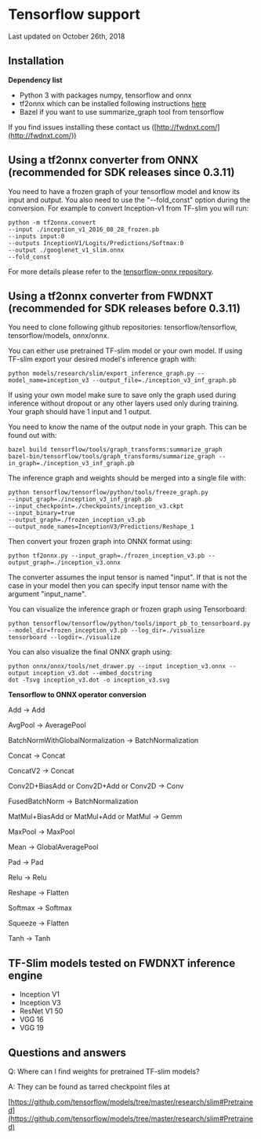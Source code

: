 # Tensorflow support

Last updated on October 26th, 2018

## Installation

**Dependency list**

- Python 3 with packages numpy, tensorflow and onnx
- tf2onnx which can be installed following instructions [here](https://github.com/onnx/tensorflow-onnx)
- Bazel if you want to use summarize_graph tool from tensorflow

If you find issues installing these contact us ([http://fwdnxt.com/](http://fwdnxt.com/))

## Using a tf2onnx converter from ONNX (recommended for SDK releases since 0.3.11)

You need to have a frozen graph of your tensorflow model and know its input and output. You also need to use the "--fold_const" option during the conversion. For example to convert Inception-v1 from TF-slim you will run:

```
python -m tf2onnx.convert
--input ./inception_v1_2016_08_28_frozen.pb
--inputs input:0
--outputs InceptionV1/Logits/Predictions/Softmax:0 
--output ./googlenet_v1_slim.onnx
--fold_const
```

For more details please refer to the [tensorflow-onnx repository](https://github.com/onnx/tensorflow-onnx).

## Using a tf2onnx converter from FWDNXT (recommended for SDK releases before 0.3.11)

You need to clone following github repositories: tensorflow/tensorflow, tensorflow/models, onnx/onnx.

You can either use pretrained TF-slim model or your own model. If using TF-slim export your desired model's inference graph with:

```
python models/research/slim/export_inference_graph.py --model_name=inception_v3 --output_file=./inception_v3_inf_graph.pb
```

If using your own model make sure to save only the graph used during inference without dropout or any other layers used only during training. Your graph should have 1 input and 1 output.

You need to know the name of the output node in your graph. This can be found out with:

```
bazel build tensorflow/tools/graph_transforms:summarize_graph
bazel-bin/tensorflow/tools/graph_transforms/summarize_graph --in_graph=./inception_v3_inf_graph.pb
```

The inference graph and weights should be merged into a single file with:

```
python tensorflow/tensorflow/python/tools/freeze_graph.py 
--input_graph=./inception_v3_inf_graph.pb 
--input_checkpoint=./checkpoints/inception_v3.ckpt 
--input_binary=true 
--output_graph=./frozen_inception_v3.pb 
--output_node_names=InceptionV3/Predictions/Reshape_1
```

Then convert your frozen graph into ONNX format using:

```
python tf2onnx.py --input_graph=./frozen_inception_v3.pb --output_graph=./inception_v3.onnx
```

The converter assumes the input tensor is named "input". If that is not the case in your model then you can specify input tensor name with the argument "input_name".

You can visualize the inference graph or frozen graph using Tensorboard:

```
python tensorflow/tensorflow/python/tools/import_pb_to_tensorboard.py --model_dir=frozen_inception_v3.pb --log_dir=./visualize
tensorboard --logdir=./visualize
```

You can also visualize the final ONNX graph using:

```
python onnx/onnx/tools/net_drawer.py --input inception_v3.onnx --output inception_v3.dot --embed_docstring
dot -Tsvg inception_v3.dot -o inception_v3.svg
```

**Tensorflow to ONNX operator conversion**

Add -&gt; Add

AvgPool -&gt; AveragePool

BatchNormWithGlobalNormalization -&gt; BatchNormalization

Concat -&gt; Concat

ConcatV2 -&gt; Concat

Conv2D+BiasAdd or Conv2D+Add or Conv2D -&gt; Conv

FusedBatchNorm -&gt; BatchNormalization

MatMul+BiasAdd or MatMul+Add or MatMul -&gt; Gemm

MaxPool -&gt; MaxPool

Mean -&gt; GlobalAveragePool

Pad -&gt; Pad

Relu -&gt; Relu

Reshape -&gt; Flatten

Softmax -&gt; Softmax

Squeeze -&gt; Flatten

Tanh -&gt; Tanh

## TF-Slim models tested on FWDNXT inference engine

* Inception V1
* Inception V3
* ResNet V1 50
* VGG 16
* VGG 19

## Questions and answers

Q: Where can I find weights for pretrained TF-slim models?

A: They can be found as tarred checkpoint files at

[https://github.com/tensorflow/models/tree/master/research/slim#Pretrained](https://github.com/tensorflow/models/tree/master/research/slim#Pretrained)


